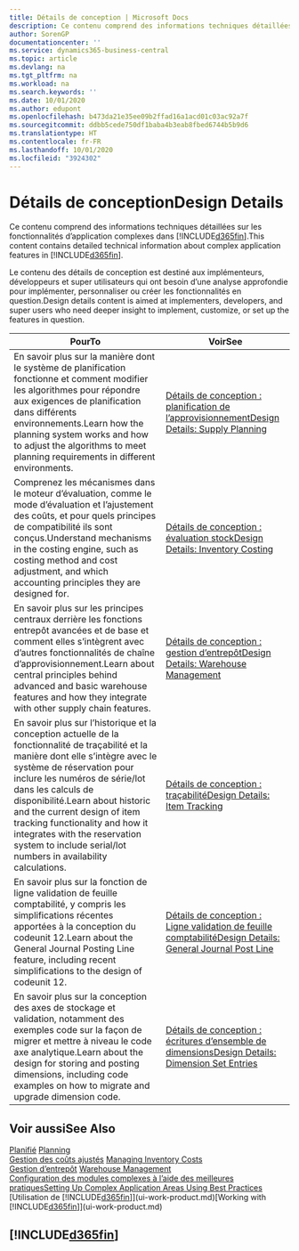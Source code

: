 ```yaml
---
title: Détails de conception | Microsoft Docs
description: Ce contenu comprend des informations techniques détaillées sur les fonctionnalités d’application complexes dans Business Central.
author: SorenGP
documentationcenter: ''
ms.service: dynamics365-business-central
ms.topic: article
ms.devlang: na
ms.tgt_pltfrm: na
ms.workload: na
ms.search.keywords: ''
ms.date: 10/01/2020
ms.author: edupont
ms.openlocfilehash: b473da21e35ee09b2ffad16a1acd01c03ac92a7f
ms.sourcegitcommit: ddbb5cede750df1baba4b3eab8fbed6744b5b9d6
ms.translationtype: HT
ms.contentlocale: fr-FR
ms.lasthandoff: 10/01/2020
ms.locfileid: "3924302"
---
```

# <a name="design-details"></a><span data-ttu-id="75446-103">Détails de conception</span><span class="sxs-lookup"><span data-stu-id="75446-103">Design Details</span></span>
<span data-ttu-id="75446-104">Ce contenu comprend des informations techniques détaillées sur les fonctionnalités d’application complexes dans [!INCLUDE[d365fin](includes/d365fin_md.md)].</span><span class="sxs-lookup"><span data-stu-id="75446-104">This content contains detailed technical information about complex application features in [!INCLUDE[d365fin](includes/d365fin_md.md)].</span></span>  

 <span data-ttu-id="75446-105">Le contenu des détails de conception est destiné aux implémenteurs, développeurs et super utilisateurs qui ont besoin d’une analyse approfondie pour implémenter, personnaliser ou créer les fonctionnalités en question.</span><span class="sxs-lookup"><span data-stu-id="75446-105">Design details content is aimed at implementers, developers, and super users who need deeper insight to implement, customize, or set up the features in question.</span></span>  

|<span data-ttu-id="75446-106">**Pour**</span><span class="sxs-lookup"><span data-stu-id="75446-106">**To**</span></span>|<span data-ttu-id="75446-107">**Voir**</span><span class="sxs-lookup"><span data-stu-id="75446-107">**See**</span></span>|  
|------------|-------------|  
|<span data-ttu-id="75446-108">En savoir plus sur la manière dont le système de planification fonctionne et comment modifier les algorithmes pour répondre aux exigences de planification dans différents environnements.</span><span class="sxs-lookup"><span data-stu-id="75446-108">Learn how the planning system works and how to adjust the algorithms to meet planning requirements in different environments.</span></span>|[<span data-ttu-id="75446-109">Détails de conception : planification de l’approvisionnement</span><span class="sxs-lookup"><span data-stu-id="75446-109">Design Details: Supply Planning</span></span>](design-details-supply-planning.md)|  
|<span data-ttu-id="75446-110">Comprenez les mécanismes dans le moteur d’évaluation, comme le mode d’évaluation et l’ajustement des coûts, et pour quels principes de compatibilité ils sont conçus.</span><span class="sxs-lookup"><span data-stu-id="75446-110">Understand mechanisms in the costing engine, such as costing method and cost adjustment, and which accounting principles they are designed for.</span></span>|[<span data-ttu-id="75446-111">Détails de conception : évaluation stock</span><span class="sxs-lookup"><span data-stu-id="75446-111">Design Details: Inventory Costing</span></span>](design-details-inventory-costing.md)|  
|<span data-ttu-id="75446-112">En savoir plus sur les principes centraux derrière les fonctions entrepôt avancées et de base et comment elles s’intègrent avec d’autres fonctionnalités de chaîne d’approvisionnement.</span><span class="sxs-lookup"><span data-stu-id="75446-112">Learn about central principles behind advanced and basic warehouse features and how they integrate with other supply chain features.</span></span>|[<span data-ttu-id="75446-113">Détails de conception : gestion d’entrepôt</span><span class="sxs-lookup"><span data-stu-id="75446-113">Design Details: Warehouse Management</span></span>](design-details-warehouse-management.md)|  
|<span data-ttu-id="75446-114">En savoir plus sur l’historique et la conception actuelle de la fonctionnalité de traçabilité et la manière dont elle s’intègre avec le système de réservation pour inclure les numéros de série/lot dans les calculs de disponibilité.</span><span class="sxs-lookup"><span data-stu-id="75446-114">Learn about historic and the current design of item tracking functionality and how it integrates with the reservation system to include serial/lot numbers in availability calculations.</span></span>|[<span data-ttu-id="75446-115">Détails de conception : traçabilité</span><span class="sxs-lookup"><span data-stu-id="75446-115">Design Details: Item Tracking</span></span>](design-details-item-tracking.md)|  
|<span data-ttu-id="75446-116">En savoir plus sur la fonction de ligne validation de feuille comptabilité, y compris les simplifications récentes apportées à la conception du codeunit 12.</span><span class="sxs-lookup"><span data-stu-id="75446-116">Learn about the General Journal Posting Line feature, including recent simplifications to the design of codeunit 12.</span></span>|[<span data-ttu-id="75446-117">Détails de conception : Ligne validation de feuille comptabilité</span><span class="sxs-lookup"><span data-stu-id="75446-117">Design Details: General Journal Post Line</span></span>](design-details-general-journal-post-line.md)|
|<span data-ttu-id="75446-118">En savoir plus sur la conception des axes de stockage et validation, notamment des exemples code sur la façon de migrer et mettre à niveau le code axe analytique.</span><span class="sxs-lookup"><span data-stu-id="75446-118">Learn about the design for storing and posting dimensions, including code examples on how to migrate and upgrade dimension code.</span></span>|[<span data-ttu-id="75446-119">Détails de conception : écritures d’ensemble de dimensions</span><span class="sxs-lookup"><span data-stu-id="75446-119">Design Details: Dimension Set Entries</span></span>](design-details-dimension-set-entries.md)| 

## <a name="see-also"></a><span data-ttu-id="75446-120">Voir aussi</span><span class="sxs-lookup"><span data-stu-id="75446-120">See Also</span></span>  
 <span data-ttu-id="75446-121">[Planifié](production-planning.md) </span><span class="sxs-lookup"><span data-stu-id="75446-121">[Planning](production-planning.md) </span></span>  
 <span data-ttu-id="75446-122">[Gestion des coûts ajustés](finance-manage-inventory-costs.md) </span><span class="sxs-lookup"><span data-stu-id="75446-122">[Managing Inventory Costs](finance-manage-inventory-costs.md) </span></span>  
 <span data-ttu-id="75446-123">[Gestion d’entrepôt](warehouse-manage-warehouse.md) </span><span class="sxs-lookup"><span data-stu-id="75446-123">[Warehouse Management](warehouse-manage-warehouse.md) </span></span>  
 [<span data-ttu-id="75446-124">Configuration des modules complexes à l’aide des meilleures pratiques</span><span class="sxs-lookup"><span data-stu-id="75446-124">Setting Up Complex Application Areas Using Best Practices</span></span>](set-up-complex-application-areas-using-best-practices.md)  
 <span data-ttu-id="75446-125">[Utilisation de [!INCLUDE[d365fin](includes/d365fin_md.md)]](ui-work-product.md)</span><span class="sxs-lookup"><span data-stu-id="75446-125">[Working with [!INCLUDE[d365fin](includes/d365fin_md.md)]](ui-work-product.md)</span></span>

 ## [!INCLUDE[d365fin](includes/free_trial_md.md)]  

